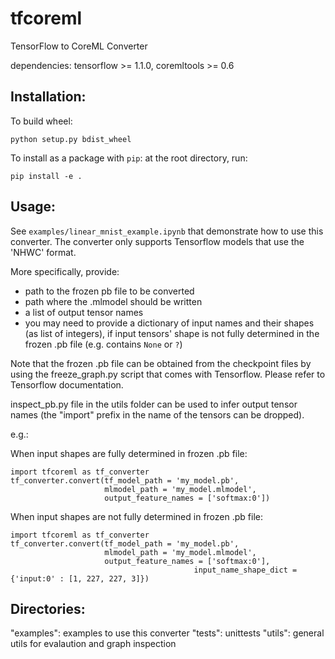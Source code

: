 # tfcoreml
TensorFlow to CoreML Converter

dependencies: tensorflow >= 1.1.0, coremltools >= 0.6

## Installation:

To build wheel: 
```
python setup.py bdist_wheel
```

To install as a package with `pip`: at the root directory, run:
```
pip install -e .
```

## Usage:
See `examples/linear_mnist_example.ipynb` that demonstrate how to use this converter. 
The converter only supports Tensorflow models that use the 'NHWC' format. 

More specifically, provide:
- path to the frozen pb file to be converted 
- path where the .mlmodel should be written
- a list of output tensor names 
- you may need to provide a dictionary of input names and their shapes (as list of integers), if input tensors' shape is not fully determined in the frozen .pb file (e.g. contains `None` or `?`)

Note that the frozen .pb file can be obtained from the checkpoint files
by using the freeze_graph.py script that comes with Tensorflow. Please refer to Tensorflow documentation.

inspect_pb.py file in the utils folder can be used to infer output tensor names 
(the "import" prefix in the name of the tensors can be dropped). 

e.g.: 

When input shapes are fully determined in frozen .pb file:
```
import tfcoreml as tf_converter
tf_converter.convert(tf_model_path = 'my_model.pb', 
                     mlmodel_path = 'my_model.mlmodel', 
                     output_feature_names = ['softmax:0'])					
```

When input shapes are not fully determined in frozen .pb file:
```
import tfcoreml as tf_converter
tf_converter.convert(tf_model_path = 'my_model.pb',
                     mlmodel_path = 'my_model.mlmodel',
                     output_feature_names = ['softmax:0'], 
										 input_name_shape_dict = {'input:0' : [1, 227, 227, 3]})
```

## Directories:
"examples": examples to use this converter
"tests": unittests
"utils": general utils for evalaution and graph inspection